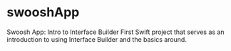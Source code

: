 # swooshApp
Swoosh App: Intro to Interface Builder
First Swift project that serves as an introduction to using Interface Builder and the basics around. 
